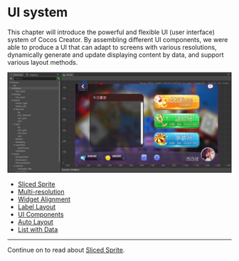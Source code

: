 # UI system

This chapter will introduce the powerful and flexible UI (user interface) system of Cocos Creator. By assembling different UI components, we were able to produce a UI that can adapt to screens with various resolutions, dynamically generate and update displaying content by data, and support various layout methods.

![ui cover](index/ui_cover.png)

- [Sliced Sprite](sliced-sprite.md)
- [Multi-resolution](multi-resolution.md)
- [Widget Alignment](widget-align.md)
- [Label Layout](label-layout.md)
- [UI Components](ui-components.md)
- [Auto Layout](auto-layout.md)
- [List with Data](list-with-data.md)

<hr>

Continue on to read about [Sliced Sprite](sliced-sprite.md).
